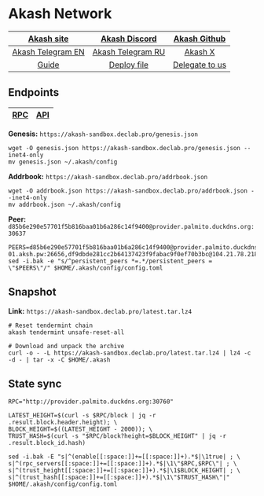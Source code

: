 # Akash Network

|[Akash site](https://akash.network/)|[Akash Discord](https://discord.akash.network/)|[Akash Github](https://github.com/akash-network)|
|:--:|:--:|:--:|
|[Akash Telegram EN](https://t.me/AkashNW)|[Akash Telegram RU](https://t.me/akash_ru)|[Akash X](https://twitter.com/akashnet_)|
|[Guide](https://services.declab.pro/guides)|[Deploy file](https://gitopia.com/DecloudNodesLab/cosmos-universe/tree/master/projects/Akash_Network/akash_sandbox_deploy.yml)|[Delegate to us](https://restake.app/akash/akashvaloper1ax4c40gn3s74xxm75g6cmts3fw7rq64gq0kaj4a)|


## Endpoints

|[**RPC**](https://akash-sandbox.declab.pro/rpc)|[**API**](https://akash-sandbox.declab.pro)|
|:--:|:--:|

**Genesis:** ```https://akash-sandbox.declab.pro/genesis.json```

```
wget -O genesis.json https://akash-sandbox.declab.pro/genesis.json --inet4-only
mv genesis.json ~/.akash/config
```

**Addrbook:** ```https://akash-sandbox.declab.pro/addrbook.json```

```
wget -O addrbook.json https://akash-sandbox.declab.pro/addrbook.json --inet4-only
mv addrbook.json ~/.akash/config
```

**Peer:** ```d85b6e290e57701f5b816baa01b6a286c14f9400@provider.palmito.duckdns.org:30637```

```
PEERS=d85b6e290e57701f5b816baa01b6a286c14f9400@provider.palmito.duckdns.org:30637,e06a303953a66de205d35e6ab1f17c0dc035a516@p2p.sandbox-01.aksh.pw:26656,df9dbde281cc2b64137423f9fabac9f0ef70b3bc@104.21.78.218:30592,178aceed035d9310482bc42e0aa1c0e4af7693e8@162.55.245.144:12010
sed -i.bak -e "s/^persistent_peers *=.*/persistent_peers = \"$PEERS\"/" $HOME/.akash/config/config.toml
```

## Snapshot 

**Link:** ```https://akash-sandbox.declab.pro/latest.tar.lz4```

```
# Reset tendermint chain
akash tendermint unsafe-reset-all

# Download and unpack the archive
curl -o - -L https://akash-sandbox.declab.pro/latest.tar.lz4 | lz4 -c -d - | tar -x -C $HOME/.akash
```

## State sync

```
RPC="http://provider.palmito.duckdns.org:30760"

LATEST_HEIGHT=$(curl -s $RPC/block | jq -r .result.block.header.height); \
BLOCK_HEIGHT=$((LATEST_HEIGHT - 2000)); \
TRUST_HASH=$(curl -s "$RPC/block?height=$BLOCK_HEIGHT" | jq -r .result.block_id.hash)

sed -i.bak -E "s|^(enable[[:space:]]+=[[:space:]]+).*$|\1true| ; \
s|^(rpc_servers[[:space:]]+=[[:space:]]+).*$|\1\"$RPC,$RPC\"| ; \
s|^(trust_height[[:space:]]+=[[:space:]]+).*$|\1$BLOCK_HEIGHT| ; \
s|^(trust_hash[[:space:]]+=[[:space:]]+).*$|\1\"$TRUST_HASH\"|" $HOME/.akash/config/config.toml
```
